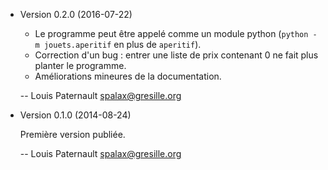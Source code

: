 * Version 0.2.0 (2016-07-22)

    * Le programme peut être appelé comme un module python (``python -m jouets.aperitif`` en plus de ``aperitif``).
    * Correction d'un bug : entrer une liste de prix contenant 0 ne fait plus planter le programme.
    * Améliorations mineures de la documentation.

    -- Louis Paternault <spalax@gresille.org>

* Version 0.1.0 (2014-08-24)

    Première version publiée.

    -- Louis Paternault <spalax@gresille.org>
